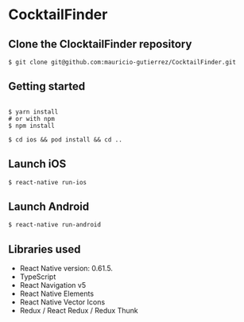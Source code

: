 
# CocktailFinder



## Clone the ClocktailFinder repository


`$ git clone git@github.com:mauricio-gutierrez/CocktailFinder.git`


## Getting started
```

$ yarn install
# or with npm
$ npm install

$ cd ios && pod install && cd ..

```
## Launch iOS

  
`$ react-native run-ios` 
  
## Launch Android

  
`$ react-native run-android` 

  
## Libraries used

  

- React Native version: 0.61.5.
- TypeScript
- React Navigation v5
- React Native Elements
- React Native Vector Icons 
- Redux / React Redux / Redux Thunk

